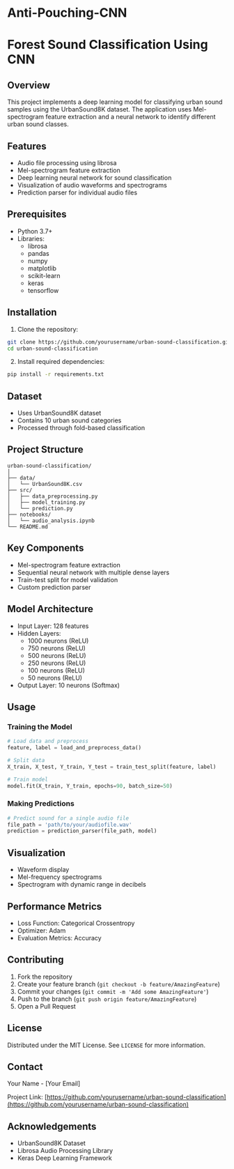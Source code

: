 # Anti-Pouching-CNN

# Forest Sound Classification Using CNN

## Overview
This project implements a deep learning model for classifying urban sound samples using the UrbanSound8K dataset. The application uses Mel-spectrogram feature extraction and a neural network to identify different urban sound classes.

## Features
- Audio file processing using librosa
- Mel-spectrogram feature extraction
- Deep learning neural network for sound classification
- Visualization of audio waveforms and spectrograms
- Prediction parser for individual audio files

## Prerequisites
- Python 3.7+
- Libraries:
  - librosa
  - pandas
  - numpy
  - matplotlib
  - scikit-learn
  - keras
  - tensorflow

## Installation

1. Clone the repository:
```bash
git clone https://github.com/yourusername/urban-sound-classification.git
cd urban-sound-classification
```

2. Install required dependencies:
```bash
pip install -r requirements.txt
```

## Dataset
- Uses UrbanSound8K dataset
- Contains 10 urban sound categories
- Processed through fold-based classification

## Project Structure
```
urban-sound-classification/
│
├── data/
│   └── UrbanSound8K.csv
├── src/
│   ├── data_preprocessing.py
│   ├── model_training.py
│   └── prediction.py
├── notebooks/
│   └── audio_analysis.ipynb
└── README.md
```

## Key Components
- Mel-spectrogram feature extraction
- Sequential neural network with multiple dense layers
- Train-test split for model validation
- Custom prediction parser

## Model Architecture
- Input Layer: 128 features
- Hidden Layers: 
  - 1000 neurons (ReLU)
  - 750 neurons (ReLU)
  - 500 neurons (ReLU)
  - 250 neurons (ReLU)
  - 100 neurons (ReLU)
  - 50 neurons (ReLU)
- Output Layer: 10 neurons (Softmax)

## Usage

### Training the Model
```python
# Load data and preprocess
feature, label = load_and_preprocess_data()

# Split data
X_train, X_test, Y_train, Y_test = train_test_split(feature, label)

# Train model
model.fit(X_train, Y_train, epochs=90, batch_size=50)
```

### Making Predictions
```python
# Predict sound for a single audio file
file_path = 'path/to/your/audiofile.wav'
prediction = prediction_parser(file_path, model)
```

## Visualization
- Waveform display
- Mel-frequency spectrograms
- Spectrogram with dynamic range in decibels

## Performance Metrics
- Loss Function: Categorical Crossentropy
- Optimizer: Adam
- Evaluation Metrics: Accuracy

## Contributing
1. Fork the repository
2. Create your feature branch (`git checkout -b feature/AmazingFeature`)
3. Commit your changes (`git commit -m 'Add some AmazingFeature'`)
4. Push to the branch (`git push origin feature/AmazingFeature`)
5. Open a Pull Request

## License
Distributed under the MIT License. See `LICENSE` for more information.

## Contact
Your Name - [Your Email]

Project Link: [https://github.com/yourusername/urban-sound-classification](https://github.com/yourusername/urban-sound-classification)

## Acknowledgements
- UrbanSound8K Dataset
- Librosa Audio Processing Library
- Keras Deep Learning Framework
